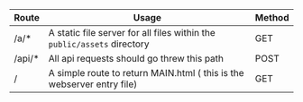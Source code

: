 

| Route | Usage | Method |
|-|-|-|
| /a/* | A static file server for all files within the `public/assets` directory|GET|
|/api/* |All api requests should go threw this path| POST|
| / | A simple route to return MAIN.html ( this is the webserver entry file)|GET|
